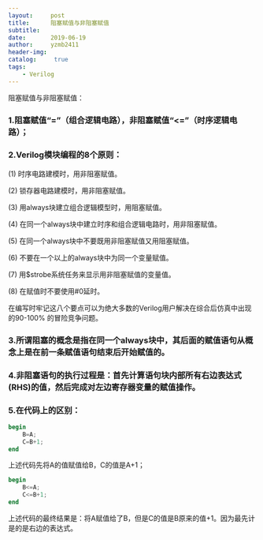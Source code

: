 ```yaml
---
layout:     post
title:      阻塞赋值与非阻塞赋值
subtitle:   
date:       2019-06-19
author:     yzmb2411
header-img: 
catalog: 	 true
tags:
    - Verilog
---
```

阻塞赋值与非阻塞赋值：

###  1.阻塞赋值“=”（组合逻辑电路），非阻塞赋值“<=”（时序逻辑电路）；

###  2.Verilog模块编程的8个原则：

(1)  时序电路建模时，用非阻塞赋值。

(2)  锁存器电路建模时，用非阻塞赋值。

(3)  用always块建立组合逻辑模型时，用阻塞赋值。

(4)  在同一个always块中建立时序和组合逻辑电路时，用非阻塞赋值。

(5)  在同一个always块中不要既用非阻塞赋值又用阻塞赋值。

(6)  不要在一个以上的always块中为同一个变量赋值。

(7)  用$strobe系统任务来显示用非阻塞赋值的变量值。

(8)  在赋值时不要使用#0延时。

在编写时牢记这八个要点可以为绝大多数的Verilog用户解决在综合后仿真中出现的90-100% 的冒险竞争问题。

###  3.所谓阻塞的概念是指在同一个always块中，其后面的赋值语句从概念上是在前一条赋值语句结束后开始赋值的。

###  4.非阻塞语句的执行过程是：首先计算语句块内部所有右边表达式(RHS)的值，然后完成对左边寄存器变量的赋值操作。

###  5.在代码上的区别：
```verilog
begin
    B=A;	
    C=B+1;	
end
```

上述代码先将A的值赋值给B，C的值是A+1；

```verilog 
begin
    B<=A;
    C<=B+1;
end
```

上述代码的最终结果是：将A赋值给了B，但是C的值是B原来的值+1。因为最先计是的是右边的表达式。
